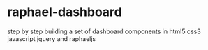 # raphael-dashboard
step by step building a set of dashboard components in html5 css3 javascript jquery and raphaeljs
